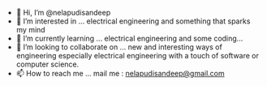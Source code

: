 - 👋 Hi, I’m @nelapudisandeep
- 👀 I’m interested in ... electrical engineering and something that sparks my mind
- 🌱 I’m currently learning ... electrical engineering and some coding...
- 💞️ I’m looking to collaborate on ... new and interesting ways of engineering especially electrical engineering with a touch of software or computer science.
- 📫 How to reach me ... mail me : nelapudisandeep@gmail.com

<!---
nelapudisandeep/nelapudisandeep is a ✨ special ✨ repository because its `README.md` (this file) appears on your GitHub profile.
You can click the Preview link to take a look at your changes.
--->
